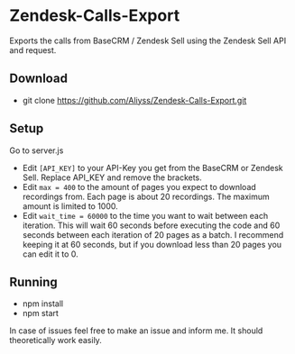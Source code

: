 # Zendesk-Calls-Export
Exports the calls from BaseCRM / Zendesk Sell using the Zendesk Sell API and request.

## Download

- git clone https://github.com/Aliyss/Zendesk-Calls-Export.git

## Setup

Go to server.js

- Edit ``[API_KEY]`` to your API-Key you get from the BaseCRM or Zendesk Sell. Replace API_KEY and remove the brackets.
- Edit ``max = 400`` to the amount of pages you expect to download recordings from. Each page is about 20 recordings. The maximum amount is limited to 1000.
- Edit ``wait_time = 60000`` to the time you want to wait between each iteration. This will wait 60 seconds before executing the code and 60 seconds between each iteration of 20 pages as a batch. I recommend keeping it at 60 seconds, but if you download less than 20 pages you can edit it to 0.

## Running

- npm install
- npm start

In case of issues feel free to make an issue and inform me. It should theoretically work easily.
